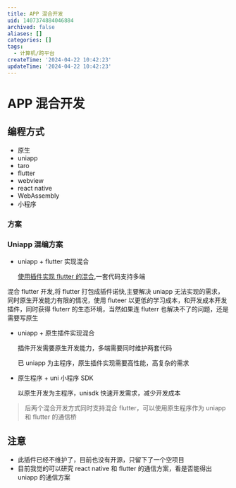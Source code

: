 ```yaml
---
title: APP 混合开发
uid: 1407374884046884
archived: false
aliases: []
categories: []
tags:
  - 计算机/跨平台
createTime: '2024-04-22 10:42:23'
updateTime: '2024-04-22 10:42:23'
---
```


# APP 混合开发

## 编程方式

- 原生
- uniapp
- taro
- flutter
- webview
- react native
- WebAssembly
- 小程序

### 方案

### Uniapp 混编方案

- uniapp + flutter 实现混合

  [使用插件实现 flutter 的混合](https://ext.dcloud.net.cn/plugin?id=4302#detail),一套代码支持多端

 混合 flutter 开发,将 flutter 打包成插件诺快,主要解决 uniapp 无法实现的需求，同时原生开发能力有限的情况，使用 fluteer 以更低的学习成本，和开发成本开发插件，同时获得 fluterr 的生态环境，当然如果连 fluterr 也解决不了的问题，还是需要写原生

- uniapp + 原生插件实现混合

  插件开发需要原生开发能力，多端需要同时维护两套代码

  已 uniapp 为主程序，原生插件实现需要高性能，高复杂的需求

- 原生程序 + uni 小程序 SDK

  以原生开发为主程序，unisdk 快速开发需求，减少开发成本

> 后两个混合开发方式同时支持混合 flutter，可以使用原生程序作为 uniapp 和 flutter 的通信桥

## 注意

- 此插件已经不维护了，目前也没有开源，只留下了一个空项目
- 目前我觉的可以研究 react native 和 flutter 的通信方案，看是否能得出 uniapp 的通信方案
